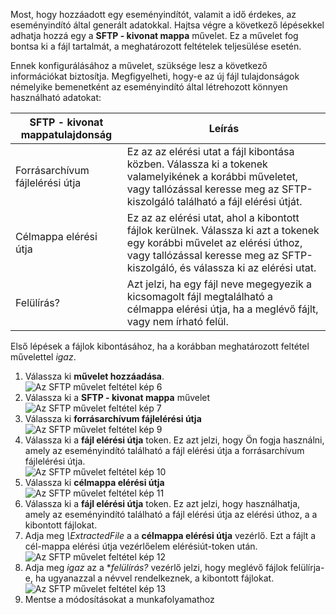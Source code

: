 Most, hogy hozzáadott egy eseményindítót, valamit a idő érdekes, az eseményindító által generált adatokkal. Hajtsa végre a következő lépésekkel adhatja hozzá egy a **SFTP - kivonat mappa** művelet. Ez a művelet fog bontsa ki a fájl tartalmát, a meghatározott feltételek teljesülése esetén. 

Ennek konfigurálásához a művelet, szüksége lesz a következő információkat biztosítja. Megfigyelheti, hogy-e az új fájl tulajdonságok némelyike bemenetként az eseményindító által létrehozott könnyen használható adatokat:

| SFTP - kivonat mappatulajdonság | Leírás |
| --- | --- |
| Forrásarchívum fájlelérési útja |Ez az az elérési utat a fájl kibontása közben. Válassza ki a tokenek valamelyikének a korábbi műveletet, vagy tallózással keresse meg az SFTP-kiszolgáló található a fájl elérési útját. |
| Célmappa elérési útja |Ez az az elérési utat, ahol a kibontott fájlok kerülnek. Válassza ki azt a tokenek egy korábbi művelet az elérési úthoz, vagy tallózással keresse meg az SFTP-kiszolgáló, és válassza ki az elérési utat. |
| Felülírás? |Azt jelzi, ha egy fájl neve megegyezik a kicsomagolt fájl megtalálható a célmappa elérési útja, ha a meglévő fájlt, vagy nem írható felül. |

Első lépések a fájlok kibontásához, ha a korábban meghatározott feltétel művelettel *igaz*. 

1. Válassza ki **művelet hozzáadása**.        
   ![Az SFTP művelet feltétel kép 6](./media/connectors-create-api-sftp/condition-6.png)   
2. Válassza ki a **SFTP - kivonat mappa** művelet      
   ![Az SFTP művelet feltétel kép 7](./media/connectors-create-api-sftp/condition-7.png)   
3. Válassza ki **forrásarchívum fájlelérési útja**              
   ![Az SFTP művelet feltétel kép 9](./media/connectors-create-api-sftp/condition-9.png)   
4. Válassza ki a **fájl elérési útja** token. Ez azt jelzi, hogy Ön fogja használni, amely az eseményindító található a fájl elérési útja a forrásarchívum fájlelérési útja.           
   ![Az SFTP művelet feltétel kép 10](./media/connectors-create-api-sftp/condition-10.png)   
5. Válassza ki **célmappa elérési útja**           
   ![Az SFTP művelet feltétel kép 11](./media/connectors-create-api-sftp/condition-11.png)   
6. Válassza ki a **fájl elérési útja** token. Ez azt jelzi, hogy használhatja, amely az eseményindító található a fájl elérési útja az elérési úthoz, a a kibontott fájlokat.   
7. Adja meg *\ExtractedFile* a a **célmappa elérési útja** vezérlő. Ezt a fájlt a cél-mappa elérési útja vezérlőelem elérésiút-token után.         
   ![Az SFTP művelet feltétel kép 12](./media/connectors-create-api-sftp/condition-12.png)   
8. Adja meg *igaz* az a **felülírás?* vezérlő jelzi, hogy meglévő fájlok felülírja-e, ha ugyanazzal a névvel rendelkeznek, a kibontott fájlokat.      
   ![Az SFTP művelet feltétel kép 13](./media/connectors-create-api-sftp/condition-13.png)   
9. Mentse a módosításokat a munkafolyamathoz  

